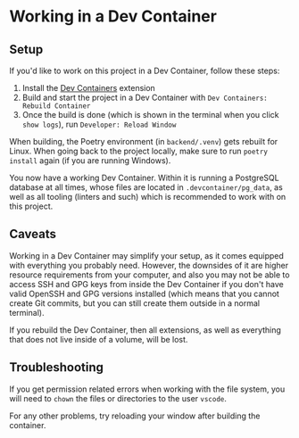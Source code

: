 # Working in a Dev Container

## Setup

If you'd like to work on this project in a Dev Container, follow these steps:

1. Install the [Dev Containers](https://marketplace.visualstudio.com/items?itemName=ms-vscode-remote.remote-containers) extension
2. Build and start the project in a Dev Container with `Dev Containers: Rebuild Container`
3. Once the build is done (which is shown in the terminal when you click `show logs`), run `Developer: Reload Window`

When building, the Poetry environment (in `backend/.venv`) gets rebuilt for Linux. When going back to the project locally, make sure to run `poetry install` again (if you are running Windows).

You now have a working Dev Container. Within it is running a PostgreSQL database at all times, whose files are located in `.devcontainer/pg_data`, as well as all tooling (linters and such) which is recommended to work with on this project.

## Caveats

Working in a Dev Container may simplify your setup, as it comes equipped with everything you probably need. However, the downsides of it are higher resource requirements from your computer, and also you may not be able to access SSH and GPG keys from inside the Dev Container if you don't have valid OpenSSH and GPG versions installed (which means that you cannot create Git commits, but you can still create them outside in a normal terminal).

If you rebuild the Dev Container, then all extensions, as well as everything that does not live inside of a volume, will be lost.

## Troubleshooting

If you get permission related errors when working with the file system, you will need to `chown` the files or directories to the user `vscode`.

For any other problems, try reloading your window after building the container.
